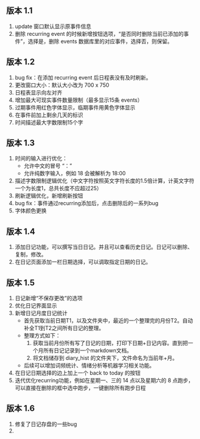 ## 版本 1.1


1. update 窗口默认显示原事件信息
1. 删除 recurring event 的时候新增按钮选项，“是否同时删除当前已添加的事件”，选择是，删除 events 数据库里的对应事件，选择否，则保留。



## 版本 1.2

1.  bug fix：在添加 recurring event 后日程表没有及时刷新。
1.  更改窗口大小：默认大小改为 700 x 750
1.  日程表显示向左对齐
1.  增加最大可现实事件数量限制（最多显示15条 events）
1.  过期事件用红色字体显示，临期事件用黄色字体显示
1.  在事件前加上剩余几天的标识
1.  时间描述最大字数限制15个字



## 版本 1.3

1.  时间的输入进行优化：
    +  允许中文的冒号 “：”
    +  允许纯数字输入，例如 18 会被解析为 18:00
2.  描述字数限制逻辑优化（中文字符按照英文字符长度的1.5倍计算，计英文字符一个为长度1，总共长度不应超过25）
3.  刷新逻辑优化，新增刷新按钮
4.  bug fix：事件通过recurring添加后，点击删除后的一系列bug
5.  字体颜色更换



## 版本 1.4

1.  添加日记功能，可以撰写当日日记。并且可以查看历史日记。日记可以删除、复制，修改。
2.  在日记页面添加一栏日期选择，可以调取指定日期的日记。



## 版本 1.5

1.  日记新增“不保存更改”的选项
2.  优化日记界面显示
3.  新增日记月度日记统计
    +  首先获取当前日期T1，以及文件夹中，最近的一个整理完的月份T2。自动补全T1到T2之间所有日记的整理。
    +  整理方式如下：
       1.  获取当前月份所有写了日记的日期，打印下日期+日记内容。直到把一个月所有日记记录到一个markdown文档。
       2.  将文档储存到 diary_hist 的文件夹下，文件命名为当前年+月。
    +  后续可以增加词频统计、情绪分析等机器学习相关功能。
4.  在日记日期选择的边上加上一个 back to today 的按钮
5.  迭代优化recurring功能，例如在星期一、三的 14 点以及星期六的 8 点跑步，可以直接在删除的框中选中跑步，一键删除所有跑步日程



## 版本 1.6

1.  修复了日记存盘的一些bug
2.  
